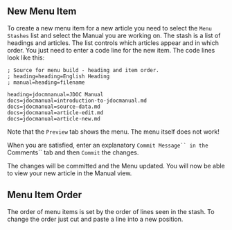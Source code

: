 <!-- Filename: ... / Display title: Menu Items -->

## New Menu Item

To create a new menu item for a new article you need to select the
`Menu Stashes` list and select the Manual you are working on. The stash is a
list of headings and articles. The list controls which articles appear and
in which order. You just need to enter a code line for the new item. The
code lines look like this:

```
; Source for menu build - heading and item order.
; heading=heading=English Heading
; manual=heading=filename

heading=jdocmnanual=JDOC Manual
docs=jdocmanual=introduction-to-jdocmanual.md
docs=jdocmanual=source-data.md
docs=jdocmanual=article-edit.md
docs=jdocmanual=article-new.md
```
Note that the `Preview` tab shows the menu. The menu itself does not work!

When you are satisfied, enter an explanatory `Commit Message`` in the `Comments``
tab and then `Commit` the changes.

The changes will be committed and the Menu updated. You will now be able to
view your new article in the Manual view.

## Menu Item Order

The order of menu items is set by the order of lines seen in the stash. To
change the order just cut and paste a line into a new position.
